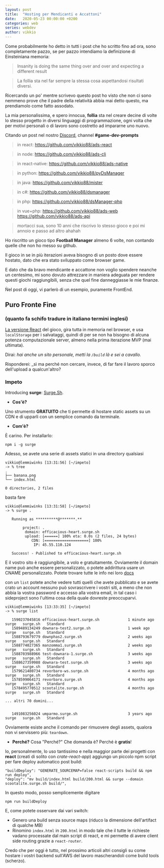 ```yaml
---
layout: post
title:  "Hosting per Mendicanti e Accattoni"
date:   2020-05-23 00:00:00 +0200
categories: web
series: webdev
author: vikkio
---
```


Come probabilmente ho detto in tutti i post che ho scritto fino ad ora, sono completamente pazzo, se per pazzo intendiamo la definizione di Einsteiniana memoria:

> Insanity is doing the same thing over and over and expecting a different result

> La follia sta nel far sempre la stessa cosa aspettandosi risultati diversi.

Ricercando un po' mentre scrivevo questo post ho visto che non ci sono nemmeno prove che il padre della relatività abbia mai detto questo, ma prendiamolo come fatto assodato.

La mia personalissima, e spero innocua, **follia** sta nel creare decine di volte lo stesso progetto in diversi linguaggi di programmazione, ogni volta che per motivi personali o di lavoro sono costretto ad impararne uno nuovo.

Citando un post nel nostro [Discord](https://discord.gg/8SywyRv), channel **#game-dev-prompts**

> in react: https://github.com/vikkio88/ads-react

> in node: https://github.com/vikkio88/ads-cli

> in react-native: https://github.com/vikkio88/ads-native

> in python: https://github.com/vikkio88/pyDsManager

> in java: https://github.com/vikkio88/mister

> in c#: https://github.com/vikkio88/dsmanager

> in php: https://github.com/vikkio88/dsManager-php 

> in vue+php: https://github.com/vikkio88/ads-web https://github.com/vikkio88/ads-api

> mortacci sua, sono 10 anni che riscrivo lo stesso gioco e poi mi annoio e passo ad altro ahahah


Ho riscritto un gioco tipo **Football Manager** almeno 6 volte, non contando quelle che non ho messo su github.

Il gioco in se in più iterazioni aveva bisogno di un posto dove essere hostato, dato che era stato sviluppato come browser game.

E dato che da bravo mendicante e accattone non voglio spendere neanche un centesimo, mi sono dovuto attrezzare in maniera adeguata per rendere questi giochi raggiungibili, senza che quel fine danneggiasse le mie finanze.

Ǹel post di oggi, vi parlerò di un esempio, puramente FrontEnd.


## Puro Fronte Fine
### (quanto fa schifo tradure in italiano termini inglesi)
[La versione React](https://github.com/vikkio88/ads-react) del gioco, gira tutta in memoria nel browser, e usa `localStorage` per i salvataggi, quindi di per se non ha bisogno di alcuna potenza computazionale server, almeno nella prima iterazione MVP (mai ultimata).

Dirai: _hai anche un sito personale, metti la `/build` là e sei a cavallo._

Risponderei: _sì ma perché non cercare, invece, di far fare il lavoro sporco dell'upload a qualcun'altro?

### Impeto
Introducing **surge**: [Surge.Sh](https://surge.sh).

- **Cos'è?**

Uno strumento **GRATUITO** che ti permette di hostare static assets su un CDN e di upparli con un semplice comando da terminale.

- **Com'è?**

È carino. Per installarlo:
```
npm i -g surge
```

Adesso, se avete una serie di assets statici in una directory qualsiasi
```
vikkio@lemmiwinks [13:31:56] [~/impeto] 
-> % tree
.
├── banana.png
└── index.html

0 directories, 2 files

```

basta fare
```
vikkio@lemmiwinks [13:31:58] [~/impeto] 
-> % surge .

   Running as **********@*******.**

        project: .
         domain: efficacious-heart.surge.sh
         upload: [======] 100% eta: 0.0s (2 files, 24 bytes)
            CDN: [====================] 100%
             IP: 45.55.110.124

   Success! - Published to efficacious-heart.surge.sh

```
E il vostro sito è raggiungibile, a volo e gratuitamente. Ovviamente il domain name può anche essere personalizzato, o potete addirittura usare un CNAME personalizzato. Potete trovare tutte le info nei loro [docs](https://surge.sh/help/)

con un `list` potete anche vedere tutti quelli che avete pubblicato e se avete crato un account nessuno può sovrascrivere i vostri siti, a meno che non abbia la vostra password e accesso alla vostra email, in tal caso i sideproject sono l'ultima cosa della quale dovreste preoccuparvi.

```
vikkio@lemmiwinks [13:33:35] [~/impeto] 
-> % surge list  

   1590237045816 efficacious-heart.surge.sh             1 minute ago    surge   surge.sh   Standard 
   1589489134249 downara-test2.surge.sh                 1 week ago      surge   surge.sh   Standard 
   1588793679779 downphas2.surge.sh                     2 weeks ago     surge   surge.sh   Standard 
   1588774027365 manzomma1.surge.sh                     2 weeks ago     surge   surge.sh   Standard 
   1588703988966 test-downara-1.surge.sh                3 weeks ago     surge   surge.sh   Standard 
   1588627359988 downara-test.surge.sh                  3 weeks ago     surge   surge.sh   Standard 
   1579621480734 revorbaro-ws.surge.sh                  4 months ago    surge   surge.sh   Standard 
   1578599064171 revorbaro.surge.sh                     4 months ago    surge   surge.sh   Standard 
   1578495770512 scootalite.surge.sh                    4 months ago    surge   surge.sh   Standard 

... altri 70 domini...


   1491083256024 umparmo.surge.sh                       3 years ago     surge   surge.sh   Standard 

```

Ovviamente esiste anche il comando per rimuovere degli assets, qualora non vi servissero più: `teardown`.

- **Perché?**
Cosa "Perché?" Che domanda è? Perché è **gratis**!

Io, personalmente, lo uso tantissimo e nella maggior parte dei progetti con **react** (creati di solito con *crate-react-app*) aggiungo un piccolo npm script per fare deploy automatico post build:

```
"buildDeploy": "GENERATE_SOURCEMAP=false react-scripts build && npm run deploy",
"deploy": "mv build/index.html build/200.html && surge --domain scootalite.surge.sh build/",
```

In questo modo, posso semplicemente digitare
```
npm run buildDeploy
```
E, come potete osservare dai vari switch:
- Genero una build senza source maps (riduco la dimensione dell'artifact di qualche MB)
- Rinomino `index.html` in `200.html` in modo tale che il tutte le richieste vadano processate dal main script di react, e mi permette di avere client side routing grazie a `react-router`.


Credo che per oggi è tutto, nel prossimo articoli altri consigli su come hostare i vostri backend sull'AWS del lavoro mascherandoli come build tools (scherzo).
